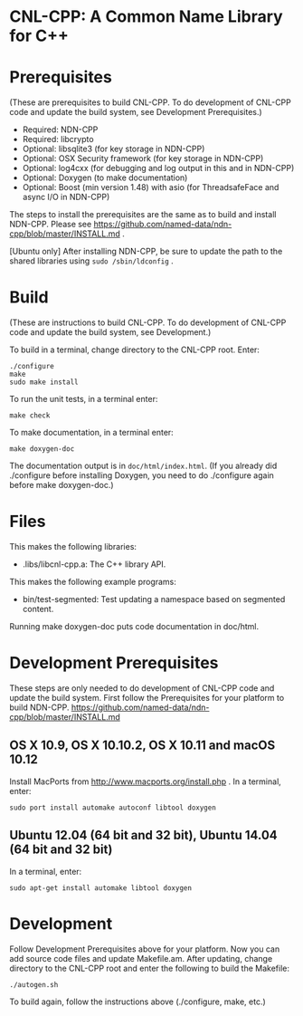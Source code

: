 CNL-CPP: A Common Name Library for C++
======================================

Prerequisites
=============
(These are prerequisites to build CNL-CPP.  To do development of CNL-CPP code
and update the build system, see Development Prerequisites.)

* Required: NDN-CPP
* Required: libcrypto
* Optional: libsqlite3 (for key storage in NDN-CPP)
* Optional: OSX Security framework (for key storage in NDN-CPP)
* Optional: log4cxx (for debugging and log output in this and in NDN-CPP)
* Optional: Doxygen (to make documentation)
* Optional: Boost (min version 1.48) with asio (for ThreadsafeFace and async I/O in NDN-CPP)

The steps to install the prerequisites are the same as to build and install NDN-CPP.
Please see https://github.com/named-data/ndn-cpp/blob/master/INSTALL.md .

[Ubuntu only] After installing NDN-CPP, be sure to update the path to the
shared libraries using `sudo /sbin/ldconfig` .

Build
=====
(These are instructions to build CNL-CPP. To do development of CNL-CPP code and update the build system, see Development.)

To build in a terminal, change directory to the CNL-CPP root.  Enter:

    ./configure
    make
    sudo make install

To run the unit tests, in a terminal enter:

    make check

To make documentation, in a terminal enter:

    make doxygen-doc

The documentation output is in `doc/html/index.html`. (If you already did ./configure
before installing Doxygen, you need to do ./configure again before make doxygen-doc.)

Files
=====
This makes the following libraries:

* .libs/libcnl-cpp.a: The C++ library API.

This makes the following example programs:

* bin/test-segmented: Test updating a namespace based on segmented content.

Running make doxygen-doc puts code documentation in doc/html.

Development Prerequisites
=========================
These steps are only needed to do development of CNL-CPP code and update the build system.
First follow the Prerequisites for your platform to build NDN-CPP.
https://github.com/named-data/ndn-cpp/blob/master/INSTALL.md

## OS X 10.9, OS X 10.10.2, OS X 10.11 and macOS 10.12
Install MacPorts from http://www.macports.org/install.php .
In a terminal, enter:

    sudo port install automake autoconf libtool doxygen

## Ubuntu 12.04 (64 bit and 32 bit), Ubuntu 14.04 (64 bit and 32 bit)
In a terminal, enter:

    sudo apt-get install automake libtool doxygen

Development
===========
Follow Development Prerequisites above for your platform.
Now you can add source code files and update Makefile.am.
After updating, change directory to the CNL-CPP root and enter the following to build the Makefile:

    ./autogen.sh

To build again, follow the instructions above (./configure, make, etc.)
